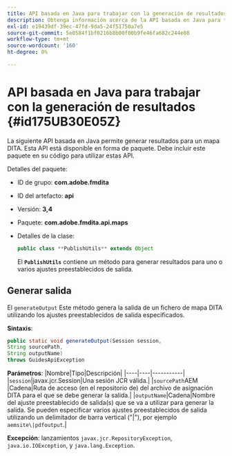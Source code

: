 ```yaml
---
title: API basada en Java para trabajar con la generación de resultados
description: Obtenga información acerca de la API basada en Java para trabajar con la generación de resultados
exl-id: e19439df-39ec-47fd-9da5-24f51750a7e5
source-git-commit: 5e0584f1bf0216b8b00f00b9fe46fa682c244e08
workflow-type: tm+mt
source-wordcount: '160'
ht-degree: 0%

---
```


# API basada en Java para trabajar con la generación de resultados {#id175UB30E05Z}

La siguiente API basada en Java permite generar resultados para un mapa DITA. Esta API está disponible en forma de paquete. Debe incluir este paquete en su código para utilizar estas API.

Detalles del paquete:

- ID de grupo: **com.adobe.fmdita**

- ID del artefacto: **api**

- Versión: **3,4**

- Paquete: ****com.adobe.fmdita.api.maps****

- Detalles de la clase:

  ```JAVA
  public class **PublishUtils** extends Object
  ```

  El **`PublishUtils`** contiene un método para generar resultados para uno o varios ajustes preestablecidos de salida.


## Generar salida

El ``generateOutput`` Este método genera la salida de un fichero de mapa DITA utilizando los ajustes preestablecidos de salida especificados.

**Sintaxis**:

```JAVA
public static void generateOutput(Session session,
String sourcePath,
String outputName)
throws GuidesApiException
```

**Parámetros**: |Nombre|Tipo|Descripción| |----|----|-----------| |`session`|javax.jcr.Session|Una sesión JCR válida.| |``sourcePath``AEM |Cadena|Ruta de acceso \(en el repositorio de\) del archivo de asignación DITA para el que se debe generar la salida.| |``outputName``|Cadena|Nombre del ajuste preestablecido de salida\(s\) que se va a utilizar para generar la salida. Se pueden especificar varios ajustes preestablecidos de salida utilizando un delimitador de barra vertical \(&quot;\|&quot;\), por ejemplo `aemsite\|pdfoutput`.|

**Excepción**: lanzamientos ``javax.jcr.RepositoryException``, `java.io.IOException`, y `java.lang.Exception`.

